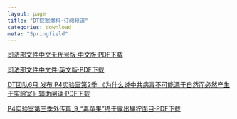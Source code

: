 ```yaml
---
layout: page
title: "DT挖掘爆料·订阅频道"
categories: download
meta: "Springfield"
---
```


[司法部文件中文无代号版·中文版·PDF下载](../../../../download/lum_information_Aug_2020_zh_cn.pdf)

[司法部文件中文件·英文版·PDF下载](../../../../download/lum_information_Aug_2020.pdf)

[DT团队6月 发布 P4实验室第2季 《为什么说中共病毒不可能源于自然而必然产生于实验室》辅助阅读·PDF下载](../../../../download/CCP_Virus_From_CCP.pdf)

[P4实验室第三季外传篇_9_“毒苹果”终于露出狰狞面目·PDF下载](../../../../download/Poisonous_apple.pdf)


